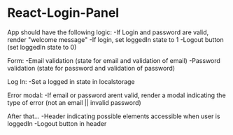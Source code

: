 # React-Login-Panel

App should have the following logic:
-If Login and password are valid, render "welcome message"
-If login, set loggedIn state to 1
-Logout button (set loggedIn state to 0)

Form:
-Email validation (state for email and validation of email)
-Password validation (state for password and validation of password)

Log In:
-Set a logged in state in localstorage

Error modal:
-If email or password arent valid, render a modal indicating the type of error (not an email || invalid password)

After that...
-Header indicating possible elements accessible when user is loggedIn
-Logout button in header
